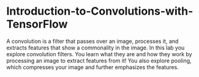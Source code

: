 # Introduction-to-Convolutions-with-TensorFlow

A convolution is a filter that passes over an image, processes it, and extracts features that show a commonality in the image. In this lab you explore convolution filters. You learn what they are and how they work by processing an image to extract features from it! You also explore pooling, which compresses your image and further emphasizes the features.
